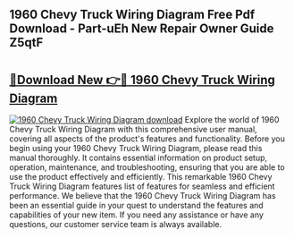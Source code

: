 ## 1960 Chevy Truck Wiring Diagram Free Pdf Download - Part-uEh New Repair Owner Guide Z5qtF

# <h2><a href="http://dfiso01.blite.top/?on=1960+Chevy+Truck+Wiring+Diagram">🔗Download New 👉🔴 1960 Chevy Truck Wiring Diagram</a></h2>

[![1960 Chevy Truck Wiring Diagram download](https://i.imgur.com/lujVjoI.png)](http://dfiso01.blite.top/?on=1960+Chevy+Truck+Wiring+Diagram)
Explore the world of 1960 Chevy Truck Wiring Diagram with this comprehensive user manual, covering all aspects of the product's features and functionality. Before you begin using your 1960 Chevy Truck Wiring Diagram, please read this manual thoroughly. It contains essential information on product setup, operation, maintenance, and troubleshooting, ensuring that you are able to use the product effectively and efficiently. This remarkable 1960 Chevy Truck Wiring Diagram features list of features for seamless and efficient performance. We believe that the 1960 Chevy Truck Wiring Diagram has been an essential guide in your quest to understand the features and capabilities of your new item. If you need any assistance or have any questions, our customer service team is always available.

